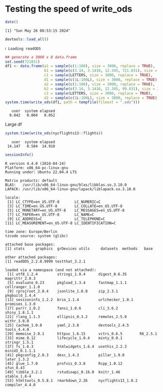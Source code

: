 # Testing the speed of write_ods


``` r
date()
```

    [1] "Sun May 26 08:53:15 2024"

``` r
devtools::load_all()
```

    ℹ Loading readODS

``` r
## generate a 3000 x 8 data.frame
set.seed(721831)
df1 <- data.frame(a1 = sample(c(1:100), size = 3000, replace = TRUE),
                  b1 = sample(c(3.14, 3.1416, 12.345, 721.831), size = 3000, replace = TRUE),
                  c1 = sample(LETTERS, size = 3000, replace = TRUE),
                  d1 = sample(c(1L:100L), size = 3000, replace = TRUE),
                  a2 = sample(c(1:100), size = 3000, replace = TRUE),
                  b2 = sample(c(3.14, 3.1416, 12.345, 99.831), size = 3000, replace = TRUE),
                  c2 = sample(LETTERS, size = 3000, replace = TRUE),
                  d2 = sample(c(1L:100L), size = 3000, replace = TRUE))
system.time(write_ods(df1, path = tempfile(fileext = ".ods")))
```

       user  system elapsed 
      0.042   0.004   0.052 

Large df

``` r
system.time(write_ods(nycflights13::flights))
```

       user  system elapsed 
     14.147   0.584  14.910 

``` r
sessionInfo()
```

    R version 4.4.0 (2024-04-24)
    Platform: x86_64-pc-linux-gnu
    Running under: Ubuntu 22.04.4 LTS

    Matrix products: default
    BLAS:   /usr/lib/x86_64-linux-gnu/blas/libblas.so.3.10.0 
    LAPACK: /usr/lib/x86_64-linux-gnu/lapack/liblapack.so.3.10.0

    locale:
     [1] LC_CTYPE=en_US.UTF-8       LC_NUMERIC=C              
     [3] LC_TIME=en_US.UTF-8        LC_COLLATE=en_US.UTF-8    
     [5] LC_MONETARY=en_US.UTF-8    LC_MESSAGES=en_US.UTF-8   
     [7] LC_PAPER=en_US.UTF-8       LC_NAME=C                 
     [9] LC_ADDRESS=C               LC_TELEPHONE=C            
    [11] LC_MEASUREMENT=en_US.UTF-8 LC_IDENTIFICATION=C       

    time zone: Europe/Berlin
    tzcode source: system (glibc)

    attached base packages:
    [1] stats     graphics  grDevices utils     datasets  methods   base     

    other attached packages:
    [1] readODS_2.2.0.9999 testthat_3.2.1    

    loaded via a namespace (and not attached):
     [1] utf8_1.2.4         stringi_1.8.4      digest_0.6.35      magrittr_2.0.3    
     [5] evaluate_0.23      pkgload_1.3.4      fastmap_1.1.1      cellranger_1.1.0  
     [9] rprojroot_2.0.4    jsonlite_1.8.8     zip_2.3.1          pkgbuild_1.4.4    
    [13] sessioninfo_1.2.2  brio_1.1.4         urlchecker_1.0.1   promises_1.3.0    
    [17] purrr_1.0.2        fansi_1.0.6        cli_3.6.2          shiny_1.8.1.1     
    [21] rlang_1.1.3        ellipsis_0.3.2     remotes_2.5.0      withr_3.0.0       
    [25] cachem_1.0.8       yaml_2.3.8         devtools_2.4.5     tools_4.4.0       
    [29] memoise_2.0.1      httpuv_1.6.15      vctrs_0.6.5        R6_2.5.1          
    [33] mime_0.12          lifecycle_1.0.4    minty_0.0.1        stringr_1.5.1     
    [37] fs_1.6.3           htmlwidgets_1.6.4  usethis_2.2.3      miniUI_0.1.1.1    
    [41] pkgconfig_2.0.3    desc_1.4.3         pillar_1.9.0       later_1.3.2       
    [45] glue_1.7.0         profvis_0.3.8      Rcpp_1.0.12        xfun_0.43         
    [49] tibble_3.2.1       rstudioapi_0.16.0  knitr_1.46         xtable_1.8-4      
    [53] htmltools_0.5.8.1  rmarkdown_2.26     nycflights13_1.0.2 compiler_4.4.0    
